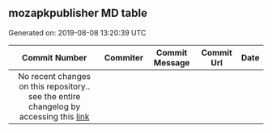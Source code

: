## mozapkpublisher MD table
Generated on: 2019-08-08 13:20:39 UTC

| Commit Number | Commiter | Commit Message | Commit Url | Date | 
|:-----:|:-----:|:----------------------------------:|:------:|:----:| 
| No recent changes on this repository.. see the entire changelog by accessing this [link](https://github.com/mozilla-releng/mozapkpublisher) |